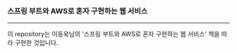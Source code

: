 ### 스프링 부트와 AWS로 혼자 구현하는 웹 서비스

***

이 repository는 이동욱님의 '스프링 부트와 AWS로 혼자 구현하는 웹 서비스' 책을 따라 구현한 것입니다.